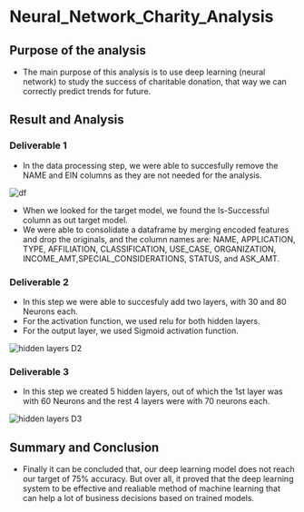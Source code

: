 # Neural_Network_Charity_Analysis
## Purpose of the analysis
- The main purpose of this analysis is to use deep learning (neural network) to study the success of charitable donation, that way we can correctly predict trends for future. 

## Result and Analysis
  ### Deliverable 1

  - In the data processing step, we were able to succesfully remove the NAME and EIN columns as they are not needed for the analysis.

![df](https://user-images.githubusercontent.com/89214854/152468813-82cf65c1-f0d4-438e-aba8-a627600ae2b5.png)


  - When we looked for the target model, we found the Is-Successful column as out target model.
  - We were able to consolidate a dataframe by merging encoded features and drop the originals, and the column names are: NAME, APPLICATION, TYPE, AFFILIATION, CLASSIFICATION, USE_CASE, ORGANIZATION, INCOME_AMT,SPECIAL_CONSIDERATIONS, STATUS, and ASK_AMT.

  ### Deliverable 2

  - In this step we were able to succesfuly add two layers, with 30 and 80 Neurons each.
  - For the activation function, we used relu for both hidden layers.
  - For the output layer, we used Sigmoid activation function.
  
  ![hidden layers D2](https://user-images.githubusercontent.com/89214854/152468830-db9a8090-dce1-422a-9591-26e51b72ebd1.png)

  
  ### Deliverable 3 

  - In this step we created 5 hidden layers, out of which the 1st layer was with 60 Neurons and the rest 4 layers were with 70 neurons each.

![hidden layers D3](https://user-images.githubusercontent.com/89214854/152468856-a50f858b-5d56-4425-b1c9-15e3f999b1e4.png)



## Summary and Conclusion

- Finally it can be concluded that, our deep learning model does not reach our target of 75% accuracy. But over all, it proved that the deep learning system to be effective and realiable method of machine learning that can help a lot of business decisions based on trained models.

